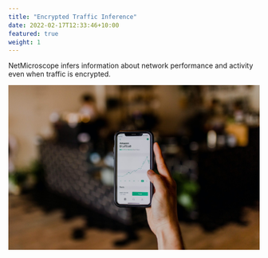 ```yaml
---
title: "Encrypted Traffic Inference"
date: 2022-02-17T12:33:46+10:00
featured: true
weight: 1
---
```


NetMicroscope infers information about network performance and activity even when traffic is encrypted.

![Accounting Services](/images/austin-distel-nGc5RT2HmF0-unsplash.jpg)

